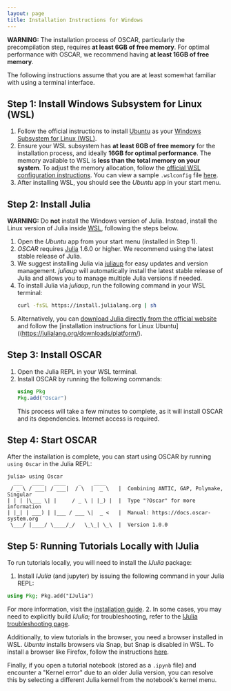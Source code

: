 ```yaml
---
layout: page
title: Installation Instructions for Windows
---
```


<div class="message">
  <strong>WARNING:</strong>
  The installation process of OSCAR, particularly the precompilation step, requires 
  <strong>at least 6GB of free memory</strong>. For optimal performance with OSCAR, we recommend having <strong>at least 16GB of free memory</strong>.
</div>

The following instructions assume that you are at least somewhat familiar with using a terminal interface.


## Step 1: Install Windows Subsystem for Linux (WSL)

1. Follow the official instructions to install [Ubuntu](https://learn.microsoft.com/en-us/windows/wsl/install) as your [Windows Subsystem for Linux (WSL)](https://learn.microsoft.com/en-us/windows/wsl/install).
2. Ensure your WSL subsystem has **at least 6GB of free memory** for the installation process, and ideally **16GB for optimal performance**. The memory available to WSL is **less than the total memory on your system**. To adjust the memory allocation, follow the [official WSL configuration instructions](https://learn.microsoft.com/en-us/windows/wsl/wsl-config#main-wsl-settings). You can view a sample `.wslconfig` file [here](https://learn.microsoft.com/en-us/windows/wsl/wsl-config#example-wslconfig-file).
3. After installing WSL, you should see the *Ubuntu* app in your start menu.


## Step 2: Install Julia

<div class="message">
   <strong>WARNING:</strong> 
   Do <strong>not</strong> install the Windows version of Julia. Instead, install the Linux version of Julia inside <a href="https://learn.microsoft.com/en-us/windows/wsl">WSL</a>, following the steps below.
</div>

1. Open the *Ubuntu* app from your start menu (installed in Step 1).
2. *OSCAR* requires [Julia](https://julialang.org) 1.6.0 or higher. We recommend using the latest stable release of Julia.
3. We suggest installing Julia via [juliaup](https://github.com/JuliaLang/juliaup) for easy updates and version management. *juliaup* will automatically install the latest stable release of Julia and allows you to manage multiple Julia versions if needed.
4. To install Julia via *juliaup*, run the following command in your WSL terminal:
   ```sh
   curl -fsSL https://install.julialang.org | sh
   ```
5. Alternatively, you can [download Julia directly from the official website](https://julialang.org/downloads/) and follow the [installation instructions for Linux Ubuntu]((https://julialang.org/downloads/platform/).


## Step 3: Install OSCAR

1. Open the Julia REPL in your WSL terminal.
2. Install OSCAR by running the following commands:
   ```julia
   using Pkg
   Pkg.add("Oscar")
   ```
   This process will take a few minutes to complete, as it will install OSCAR and its dependencies. Internet access is required.


## Step 4: Start OSCAR

After the installation is complete, you can start using OSCAR by running `using Oscar` in the Julia REPL:
```console?lang=julia
julia> using Oscar
  ___   ____   ____    _    ____
 / _ \ / ___| / ___|  / \  |  _ \   |  Combining ANTIC, GAP, Polymake, Singular
| | | |\___ \| |     / _ \ | |_) |  |  Type "?Oscar" for more information
| |_| | ___) | |___ / ___ \|  _ <   |  Manual: https://docs.oscar-system.org
 \___/ |____/ \____/_/   \_\_| \_\  |  Version 1.0.0
```


## Step 5: Running Tutorials Locally with IJulia

To run tutorials locally, you will need to install the *IJulia* package:

1. Install *IJulia* (and jupyter) by issuing the following command in your Julia REPL:
```julia
using Pkg; Pkg.add("IJulia")
```
For more information, visit the [installation guide](https://julialang.github.io/IJulia.jl/stable/manual/installation/).
2. In some cases, you may need to explicitly build *IJulia*; for troubleshooting, refer to the [IJulia troubleshooting page](https://julialang.github.io/IJulia.jl/stable/manual/troubleshooting/).

Additionally, to view tutorials in the browser, you need a browser installed in WSL. *Ubuntu* installs browsers via Snap, but Snap is disabled in WSL. To install a browser like Firefox, follow the instructions [here](https://www.omgubuntu.co.uk/2022/04/how-to-install-firefox-deb-apt-ubuntu-22-04).

Finally, if you open a tutorial notebook (stored as a `.ipynb` file) and encounter a "Kernel error" due to an older Julia version, you can resolve this by selecting a different Julia kernel from the notebook's kernel menu.
